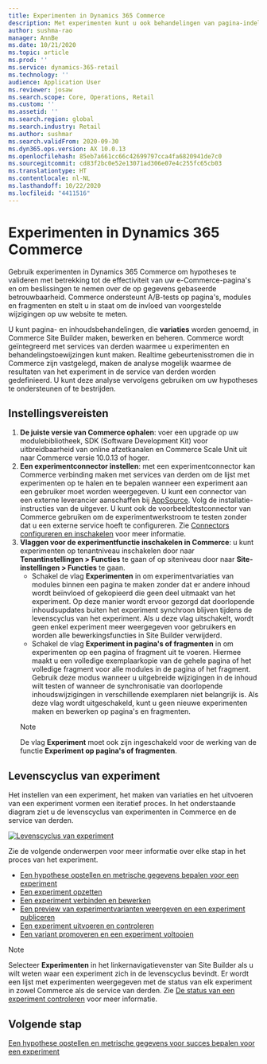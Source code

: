 ```yaml
---
title: Experimenten in Dynamics 365 Commerce
description: Met experimenten kunt u ook behandelingen van pagina-indelingen en inhoud in Site Builder maken, bewerken en beheren. Complete ondersteuning van experimenten is ingeschakeld voor e-Commerce-pagina's en -entiteiten binnen een pagina.
author: sushma-rao
manager: AnnBe
ms.date: 10/21/2020
ms.topic: article
ms.prod: ''
ms.service: dynamics-365-retail
ms.technology: ''
audience: Application User
ms.reviewer: josaw
ms.search.scope: Core, Operations, Retail
ms.custom: ''
ms.assetid: ''
ms.search.region: global
ms.search.industry: Retail
ms.author: sushmar
ms.search.validFrom: 2020-09-30
ms.dyn365.ops.version: AX 10.0.13
ms.openlocfilehash: 85eb7a661cc66c42699797cca4fa6820941de7c0
ms.sourcegitcommit: cd83f2bc0e52e13071ad306e07e4c255fc65cb03
ms.translationtype: HT
ms.contentlocale: nl-NL
ms.lasthandoff: 10/22/2020
ms.locfileid: "4411516"
---
```

# <a name="experimentation-in-dynamics-365-commerce"></a>Experimenten in Dynamics 365 Commerce
Gebruik experimenten in Dynamics 365 Commerce om hypotheses te valideren met betrekking tot de effectiviteit van uw e-Commerce-pagina's en om beslissingen te nemen over de op gegevens gebaseerde betrouwbaarheid. Commerce ondersteunt A/B-tests op pagina's, modules en fragmenten en stelt u in staat om de invloed van voorgestelde wijzigingen op uw website te meten.

U kunt pagina- en inhoudsbehandelingen, die **variaties** worden genoemd, in Commerce Site Builder maken, bewerken en beheren. Commerce wordt geïntegreerd met services van derden waarmee u experimenten en behandelingstoewijzingen kunt maken. Realtime gebeurtenisstromen die in Commerce zijn vastgelegd, maken de analyse mogelijk waarmee de resultaten van het experiment in de service van derden worden gedefinieerd. U kunt deze analyse vervolgens gebruiken om uw hypotheses te ondersteunen of te bestrijden.

## <a name="set-up-prerequisites"></a>Instellingsvereisten
1. **De juiste versie van Commerce ophalen**: voer een upgrade op uw modulebibliotheek, SDK (Software Development Kit) voor uitbreidbaarheid van online afzetkanalen en Commerce Scale Unit uit naar Commerce versie 10.0.13 of hoger.
1. **Een experimentconnector instellen**: met een experimentconnector kan Commerce verbinding maken met services van derden om de lijst met experimenten op te halen en te bepalen wanneer een experiment aan een gebruiker moet worden weergegeven. U kunt een connector van een externe leverancier aanschaffen bij [AppSource](https://appsource.microsoft.com). Volg de installatie-instructies van de uitgever. U kunt ook de voorbeeldtestconnector van Commerce gebruiken om de experimentwerkstroom te testen zonder dat u een externe service hoeft te configureren. Zie [Connectors configureren en inschakelen](e-commerce-extensibility/connectors.md) voor meer informatie. 
1. **Vlaggen voor de experimentfunctie inschakelen in Commerce**: u kunt experimenten op tenantniveau inschakelen door naar **Tenantinstellingen > Functies** te gaan of op siteniveau door naar **Site-instellingen > Functies** te gaan.
    - Schakel de vlag **Experimenten** in om experimentvariaties van modules binnen een pagina te maken zonder dat er andere inhoud wordt beïnvloed of gekopieerd die geen deel uitmaakt van het experiment. Op deze manier wordt ervoor gezorgd dat doorlopende inhoudsupdates buiten het experiment synchroon blijven tijdens de levenscyclus van het experiment. Als u deze vlag uitschakelt, wordt geen enkel experiment meer weergegeven voor gebruikers en worden alle bewerkingsfuncties in Site Builder verwijderd.
    - Schakel de vlag **Experiment in pagina's of fragmenten** in om experimenten op een pagina of fragment uit te voeren. Hiermee maakt u een volledige exemplaarkopie van de gehele pagina of het volledige fragment voor alle modules in de pagina of het fragment. Gebruik deze modus wanneer u uitgebreide wijzigingen in de inhoud wilt testen of wanneer de synchronisatie van doorlopende inhoudswijzigingen in verschillende exemplaren niet belangrijk is. Als deze vlag wordt uitgeschakeld, kunt u geen nieuwe experimenten maken en bewerken op pagina's en fragmenten.
    > [!NOTE]
    > De vlag **Experiment** moet ook zijn ingeschakeld voor de werking van de functie **Experiment op pagina's of fragmenten**.
    
## <a name="experimentation-lifecycle"></a>Levenscyclus van experiment
Het instellen van een experiment, het maken van variaties en het uitvoeren van een experiment vormen een iteratief proces. In het onderstaande diagram ziet u de levenscyclus van experimenten in Commerce en de service van derden. 

[ ![Levenscyclus van experiment](./media/experimentation_lifecycle.svg) ](./media/experimentation_lifecycle.svg#lightbox)

Zie de volgende onderwerpen voor meer informatie over elke stap in het proces van het experiment.
- [Een hypothese opstellen en metrische gegevens bepalen voor een experiment](experimentation-identify.md)
- [Een experiment opzetten](experimentation-setup.md)
- [Een experiment verbinden en bewerken](experimentation-connect-edit.md)
- [Een preview van experimentvarianten weergeven en een experiment publiceren](experimentation-preview-publish.md)
- [Een experiment uitvoeren en controleren](experimentation-run-monitor.md)
- [Een variant promoveren en een experiment voltooien](experimentation-review-complete.md)

> [!NOTE]
> Selecteer **Experimenten** in het linkernavigatievenster van Site Builder als u wilt weten waar een experiment zich in de levenscyclus bevindt. Er wordt een lijst met experimenten weergegeven met de status van elk experiment in zowel Commerce als de service van derden. Zie [De status van een experiment controleren](experimentation-status.md) voor meer informatie.

## <a name="next-step"></a>Volgende stap
[Een hypothese opstellen en metrische gegevens voor succes bepalen voor een experiment](experimentation-identify.md) 
